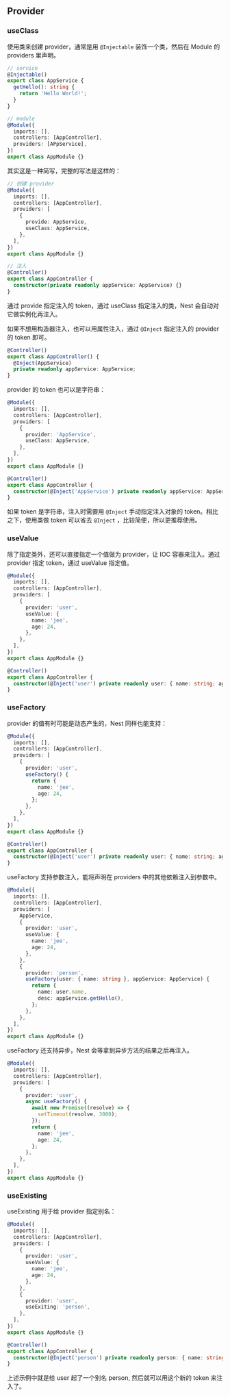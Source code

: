 ## Provider

### useClass

使用类来创建 provider，通常是用 `@Injectable` 装饰一个类，然后在 Module 的 providers 里声明。

```typescript
// service
@Injectable()
export class AppService {
  getHello(): string {
    return 'Hello World!';
  }
}

// module
@Module({
  imports: [],
  controllers: [AppController],
  providers: [APpService],
})
export class AppModule {}
```

其实这是一种简写，完整的写法是这样的：

```typescript
// 创建 provider
@Module({
  imports: [],
  controllers: [AppController],
  providers: [
    {
      provide: AppService,
      useClass: AppService,
    },
  ],
})
export class AppModule {}

// 注入
@Controller()
export class AppController {
  constructor(private readonly appService: AppService) {}
}
```

通过 provide 指定注入的 token，通过 useClass 指定注入的类，Nest 会自动对它做实例化再注入。

如果不想用构造器注入，也可以用属性注入，通过 `@Inject` 指定注入的 provider 的 token 即可。

```typescript
@Controller()
export class AppController() {
  @Inject(AppService)
  private readonly appService: AppService;
}
```

provider 的 token 也可以是字符串：

```typescript
@Module({
  imports: [],
  controllers: [AppController],
  providers: [
    {
      provider: 'AppService',
      useClass: AppService,
    },
  ],
})
export class AppModule {}

@Controller()
export class AppController {
  constructor(@Inject('AppService') private readonly appService: AppService) {}
}
```

如果 token 是字符串，注入时需要用 `@Inject` 手动指定注入对象的 token。相比之下，使用类做 token 可以省去 `@Inject` ，比较简便，所以更推荐使用。

### useValue

除了指定类外，还可以直接指定一个值做为 provider，让 IOC 容器来注入。通过 provider 指定 token，通过 useValue 指定值。

```typescript
@Module({
  imports: [],
  controllers: [AppController],
  providers: [
    {
      provider: 'user',
      useValue: {
        name: 'jee',
        age: 24,
      },
    },
  ],
})
export class AppModule {}

@Controller()
export class AppController {
  constructor(@Inject('user') private readonly user: { name: string; age: number }) {}
}
```

### useFactory

provider 的值有时可能是动态产生的，Nest 同样也能支持：

```typescript
@Module({
  imports: [],
  controllers: [AppController],
  providers: [
    {
      provider: 'user',
      useFactory() {
        return {
          name: 'jee',
          age: 24,
        };
      },
    },
  ],
})
export class AppModule {}

@Controller()
export class AppController {
  constructor(@Inject('user') private readonly user: { name: string; age: number }) {}
}
```

useFactory 支持参数注入，能将声明在 providers 中的其他依赖注入到参数中。

```typescript
@Module({
  imports: [],
  controllers: [AppController],
  providers: [
    AppService,
    {
      provider: 'user',
      useValue: {
        name: 'jee',
        age: 24,
      },
    },
    {
      provider: 'person',
      useFactory(user: { name: string }, appService: AppService) {
        return {
          name: user.name,
          desc: appService.getHello(),
        };
      },
    },
  ],
})
export class AppModule {}
```

useFactory 还支持异步，Nest 会等拿到异步方法的结果之后再注入。

```typescript
@Module({
  imports: [],
  controllers: [AppController],
  providers: [
    {
      provider: 'user',
      async useFactory() {
        await new Promise((resolve) => {
          setTimeout(resolve, 3000);
        });
        return {
          name: 'jee',
          age: 24,
        };
      },
    },
  ],
})
export class AppModule {}
```

### useExisting

useExisting 用于给 provider 指定别名：

```typescript
@Module({
  imports: [],
  controllers: [AppController],
  providers: [
    {
      provider: 'user',
      useValue: {
        name: 'jee',
        age: 24,
      },
    },
    {
      provider: 'user',
      useExiting: 'person',
    },
  ],
})
export class AppModule {}

@Controller()
export class AppController {
  constructor(@Inject('person') private readonly person: { name: string; age: number }) {}
}
```

上述示例中就是给 user 起了一个别名 person, 然后就可以用这个新的 token 来注入了。
